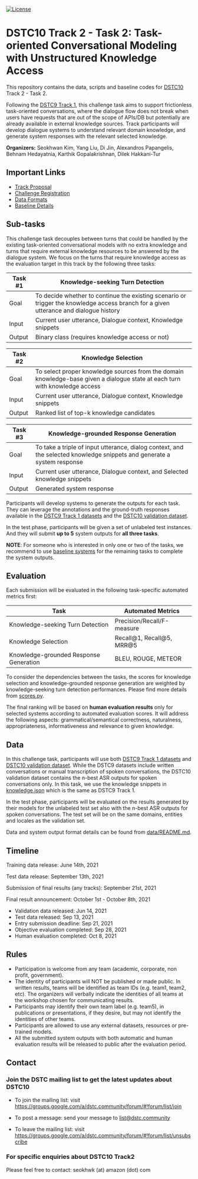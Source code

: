 [![License](https://img.shields.io/badge/License-Apache%202.0-blue.svg)](https://opensource.org/licenses/Apache-2.0)

# DSTC10 Track 2 - Task 2: Task-oriented Conversational Modeling with Unstructured Knowledge Access

This repository contains the data, scripts and baseline codes for [DSTC10](https://dstc10.dstc.community/) Track 2 - Task 2.

Following the [DSTC9 Track 1](https://github.com/alexa/alexa-with-dstc9-track1-dataset), this challenge task aims to support frictionless task-oriented conversations, where the dialogue flow does not break when users have requests that are out of the scope of APIs/DB but potentially are already available in external knowledge sources.
Track participants will develop dialogue systems to understand relevant domain knowledge, and generate system responses with the relevant selected knowledge.

**Organizers:** 
Seokhwan Kim, Yang Liu, Di Jin, Alexandros Papangelis, Behnam Hedayatnia, Karthik Gopalakrishnan, Dilek Hakkani-Tur

## Important Links
* [Track Proposal](https://drive.google.com/file/d/1JMK6EdD_QY2bR49wHhCaiFLPnGj-9Ztd/view)
* [Challenge Registration](https://forms.gle/Qigb3N3hGqpEgsuW8)
* [Data Formats](data/README.md)
* [Baseline Details](baseline/README.md)

## Sub-tasks

This challenge task decouples between turns that could be handled by the existing task-oriented conversational models with no extra knowledge and turns that require external knowledge resources to be answered by the dialogue system.
We focus on the turns that require knowledge access as the evaluation target in this track by the following three tasks:

| Task #1 | Knowledge-seeking Turn Detection                                                                                                      |
|---------|---------------------------------------------------------------------------------------------------------------------------------------|
| Goal    | To decide whether to continue the existing scenario or trigger the knowledge access branch for a given utterance and dialogue history |
| Input   | Current user utterance, Dialogue context, Knowledge snippets                                                                          |
| Output  | Binary class (requires knowledge access or not)                                                                                       |

| Task #2 | Knowledge Selection                                                                                                                   |
|---------|---------------------------------------------------------------------------------------------------------------------------------------|
| Goal    | To select proper knowledge sources from the domain knowledge-base given a dialogue state at each turn with knowledge access           |
| Input   | Current user utterance, Dialogue context, Knowledge snippets                                                                          |
| Output  | Ranked list of top-k knowledge candidates                                                                                             |

| Task #3 | Knowledge-grounded Response Generation                                                                                                |
|---------|---------------------------------------------------------------------------------------------------------------------------------------|
| Goal    | To take a triple of input utterance, dialog context, and the selected knowledge snippets and generate a system response               |
| Input   | Current user utterance, Dialogue context, and Selected knowledge snippets                                                             |
| Output  | Generated system response                                                                                                             |

Participants will develop systems to generate the outputs for each task.
They can leverage the annotations and the ground-truth responses available in the [DSTC9 Track 1 datasets](https://github.com/alexa/alexa-with-dstc9-track1-dataset/tree/master/data) and the [DSTC10 validation dataset](data/README.md).

In the test phase, participants will be given a set of unlabeled test instances.
And they will submit **up to 5** system outputs for **all three tasks**.

**NOTE**: For someone who is interested in only one or two of the tasks, we recommend to use [baseline systems](baseline/README.md) for the remaining tasks to complete the system outputs.

## Evaluation

Each submission will be evaluated in the following task-specific automated metrics first:

| Task                                   | Automated Metrics          |
|----------------------------------------|----------------------------|
| Knowledge-seeking Turn Detection       | Precision/Recall/F-measure |
| Knowledge Selection                    | Recall@1, Recall@5, MRR@5  |
| Knowledge-grounded Response Generation | BLEU, ROUGE, METEOR        |

To consider the dependencies between the tasks, the scores for knowledge selection and knowledge-grounded response generation are weighted by knowledge-seeking turn detection performances. Please find more details from [scores.py](scripts/scores.py).

The final ranking will be based on **human evaluation results** only for selected systems according to automated evaluation scores.
It will address the following aspects: grammatical/semantical correctness, naturalness, appropriateness, informativeness and relevance to given knowledge.

## Data

In this challenge task, participants will use both [DSTC9 Track 1 datasets](https://github.com/alexa/alexa-with-dstc9-track1-dataset/tree/master/data) and [DSTC10 validation dataset](data/README.md). While the DSTC9 datasets include written conversations or manual transcription of spoken conversations, the DSTC10 validation dataset contains the n-best ASR outputs for spoken conversations only.
In this task, we use the knowledge snippets in [knowledge.json](data/knowledge.json) which is the same as DSTC9 Track 1.

In the test phase, participants will be evaluated on the results generated by their models for the unlabeled test set also with the n-best ASR outputs for spoken conversations.
The test set will be on the same domains, entities and locales as the validation set.

Data and system output format details can be found from [data/README.md](data/README.md).

## Timeline

Training data release: June 14th, 2021

Test data release: September 13th, 2021

Submission of final results (any tracks): September 21st, 2021

Final result announcement: October 1st - October 8th, 2021

* Validation data released: Jun 14, 2021
* Test data released: Sep 13, 2021
* Entry submission deadline: Sep 21, 2021
* Objective evaluation completed: Sep 28, 2021
* Human evaluation completed: Oct 8, 2021

## Rules

* Participation is welcome from any team (academic, corporate, non profit, government).
* The identity of participants will NOT be published or made public. In written results, teams will be identified as team IDs (e.g. team1, team2, etc). The organizers will verbally indicate the identities of all teams at the workshop chosen for communicating results.
* Participants may identify their own team label (e.g. team5), in publications or presentations, if they desire, but may not identify the identities of other teams.
* Participants are allowed to use any external datasets, resources or pre-trained models.
* All the submitted system outputs with both automatic and human evaluation results will be released to public after the evaluation period.

## Contact

### Join the DSTC mailing list to get the latest updates about DSTC10
* To join the mailing list: visit https://groups.google.com/a/dstc.community/forum/#!forum/list/join

* To post a message: send your message to list@dstc.community

* To leave the mailing list: visit https://groups.google.com/a/dstc.community/forum/#!forum/list/unsubscribe

### For specific enquiries about DSTC10 Track2

Please feel free to contact: seokhwk (at) amazon (dot) com
